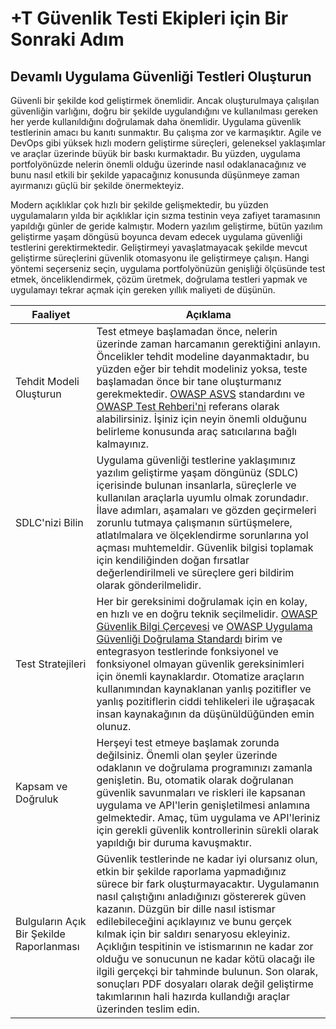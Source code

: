 # +T Güvenlik Testi Ekipleri için Bir Sonraki Adım

## Devamlı Uygulama Güvenliği Testleri Oluşturun

Güvenli bir şekilde kod geliştirmek önemlidir. Ancak oluşturulmaya çalışılan güvenliğin varlığını, doğru bir şekilde uygulandığını ve kullanılması gereken her yerde kullanıldığını doğrulamak daha önemlidir. Uygulama güvenlik testlerinin amacı bu kanıtı sunmaktır. Bu çalışma zor ve karmaşıktır. Agile ve DevOps gibi yüksek hızlı modern geliştirme süreçleri, geleneksel yaklaşımlar ve araçlar üzerinde büyük bir baskı kurmaktadır. Bu yüzden, uygulama portfolyönüzde nelerin önemli olduğu üzerinde nasıl odaklanacağınız ve bunu nasıl etkili bir şekilde yapacağınız konusunda düşünmeye zaman ayırmanızı güçlü bir şekilde önermekteyiz.

Modern açıklıklar çok hızlı bir şekilde gelişmektedir, bu yüzden uygulamaların yılda bir açıklıklar için sızma testinin veya zafiyet taramasının yapıldığı günler de geride kalmıştır. Modern yazılım geliştirme, bütün yazılım geliştirme yaşam döngüsü boyunca devam edecek uygulama güvenliği testlerini gerektirmektedir. Geliştirmeyi yavaşlatmayacak şekilde mevcut geliştirme süreçlerini güvenlik otomasyonu ile geliştirmeye çalışın. Hangi yöntemi seçerseniz seçin, uygulama portfolyönüzün genişliği ölçüsünde test etmek, önceliklendirmek, çözüm üretmek, doğrulama testleri yapmak ve uygulamayı tekrar açmak için gereken yıllık maliyeti de düşünün.

| Faaliyet | Açıklama |
| --- | --- |
| Tehdit Modeli Oluşturun | Test etmeye başlamadan önce, nelerin üzerinde zaman harcamanın gerektiğini anlayın. Öncelikler tehdit modeline dayanmaktadır, bu yüzden eğer bir tehdit modeliniz yoksa, teste başlamadan önce bir tane oluşturmanız gerekmektedir. [OWASP ASVS](https://www.owasp.org/index.php/ASVS) standardını ve [OWASP Test Rehberi'ni](https://www.owasp.org/index.php/OWASP_Testing_Project) referans olarak alabilirsiniz. İşiniz için neyin önemli olduğunu belirleme konusunda araç satıcılarına bağlı kalmayınız. |
| SDLC'nizi Bilin | Uygulama güvenliği testlerine yaklaşımınız yazılım geliştirme yaşam döngünüz (SDLC) içerisinde bulunan insanlarla, süreçlerle ve kullanılan araçlarla uyumlu olmak zorundadır. İlave adımları, aşamaları ve gözden geçirmeleri zorunlu tutmaya çalışmanın sürtüşmelere, atlatılmalara ve ölçeklendirme sorunlarına yol açması muhtemeldir. Güvenlik bilgisi toplamak için kendiliğinden doğan fırsatlar değerlendirilmeli ve süreçlere geri bildirim olarak gönderilmelidir. |
| Test Stratejileri | Her bir gereksinimi doğrulamak için en kolay, en hızlı ve en doğru teknik seçilmelidir. [OWASP Güvenlik Bilgi Çerçevesi](https://www.owasp.org/index.php/OWASP_Security_Knowledge_Framework) ve [OWASP Uygulama Güvenliği Doğrulama Standardı](https://www.owasp.org/index.php/ASVS) birim ve entegrasyon testlerinde fonksiyonel ve fonksiyonel olmayan güvenlik gereksinimleri için önemli kaynaklardır. Otomatize araçların kullanımından kaynaklanan yanlış pozitifler ve yanlış pozitiflerin ciddi tehlikeleri ile uğraşacak insan kaynakağının da düşünüldüğünden emin olunuz. |
| Kapsam ve Doğruluk | Herşeyi test etmeye başlamak zorunda değilsiniz. Önemli olan şeyler üzerinde odaklanın ve doğrulama programınızı zamanla genişletin. Bu, otomatik olarak doğrulanan güvenlik savunmaları ve riskleri ile kapsanan uygulama ve API'lerin genişletilmesi anlamına gelmektedir. Amaç, tüm uygulama ve API'leriniz için gerekli güvenlik kontrollerinin sürekli olarak yapıldığı bir duruma kavuşmaktır. |
| Bulguların Açık Bir Şekilde Raporlanması | Güvenlik testlerinde ne kadar iyi olursanız olun, etkin bir şekilde raporlama yapmadığınız sürece bir fark oluşturmayacaktır. Uygulamanın nasıl çalıştığını anladığınızı göstererek güven kazanın. Düzgün bir dille nasıl istismar edilebileceğini açıklayınız ve bunu gerçek kılmak için bir saldırı senaryosu ekleyiniz. Açıklığın tespitinin ve istismarının ne kadar zor olduğu ve sonucunun ne kadar kötü olacağı ile ilgili gerçekçi bir tahminde bulunun. Son olarak, sonuçları PDF dosyaları olarak değil geliştirme takımlarının hali hazırda kullandığı araçlar üzerinden teslim edin. |
